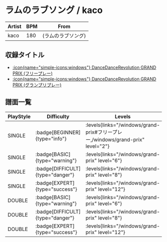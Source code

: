# ラムのラブソング / kaco

|Artist|BPM|From|
|------|---|----|
|kaco|180|(ラムのラブソング)|

## 収録タイトル

- [:icon{name="simple-icons:windows"} DanceDanceRevolution GRAND PRIX (フリープレー)](/windows/grand-prix#フリープレー)
- [:icon{name="simple-icons:windows"} DanceDanceRevolution GRAND PRIX (グランプリプレー)](/windows/grand-prix)

## 譜面一覧

|PlayStyle|Difficulty|Levels|Notes|Movie|
|---------|----------|------|-----|-----|
|SINGLE| :badge[BEGINNER]{type="info"}| :levels{links="/windows/grand-prix#フリープレー,/windows/grand-prix" level="2"}|54/4||
|SINGLE| :badge[BASIC]{type="warning"}| :levels{links="/windows/grand-prix" level="6"}|175/17||
|SINGLE| :badge[DIFFICULT]{type="danger"}| :levels{links="/windows/grand-prix" level="8"}|185/23||
|SINGLE| :badge[EXPERT]{type="success"}| :levels{links="/windows/grand-prix" level="12"}|346/9||
|DOUBLE| :badge[BASIC]{type="warning"}| :levels{links="/windows/grand-prix" level="6"}|171/17||
|DOUBLE| :badge[DIFFICULT]{type="danger"}| :levels{links="/windows/grand-prix" level="8"}|193/23||
|DOUBLE| :badge[EXPERT]{type="success"}| :levels{links="/windows/grand-prix" level="12"}|337/13||
